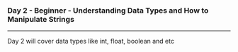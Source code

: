 ### Day 2 - Beginner - Understanding Data Types and How to Manipulate Strings 
----
Day 2 will cover data types like int, float, boolean and etc 



